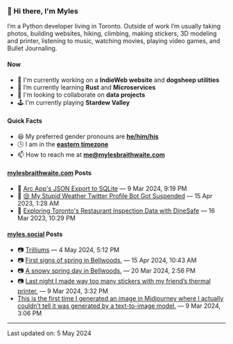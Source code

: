 ### 👋 Hi there, I'm Myles

I’m a Python developer living in Toronto. Outside of work I’m usually taking photos, building websites, hiking, climbing, making stickers, 3D modeling and printer, listening to music, watching movies, playing video games, and Bullet Journaling.

#### Now

-   🔭 I'm currently working on a **IndieWeb website** and **dogsheep utilities**
-   🌱 I’m currently learning **Rust** and **Microservices**
-   👯 I'm looking to collaborate on **data projects**
-   🕹️ I'm currently playing **Stardew Valley**

#### Quick Facts

-   😆 My preferred gender pronouns are **[he/him/his](https://www.mypronouns.org/he-him)**
-   🕒 I am in the **[eastern timezone](https://time.is/Toronto)**
-   📫 How to reach me at **[me@mylesbraithwaite.com](mailto:me@mylesbraithwaite.com)**

<!--
-   🤔 I’m looking for help with ...
-   💬 Ask me about ...
-   ⚡ Fun fact: ...
-->

#### [mylesbraithwaite.com](https://mylesbraithwaite.com/) Posts
<!-- START: BLOG_POSTS -->
-   📝 [Arc App's JSON Export to SQLite](https://mylesbraithwaite.com/arc-apps-json-export-to-sqlite) — 9 Mar 2024, 9:19 PM
-   📝 [😢 My Stupid Weather Twitter Profile Bot Got Suspended](https://mylesbraithwaite.com/my-stupid-weather-twitter-profile-bot-got-suspended) — 15 Apr 2023, 1:28 AM
-   📝 [Exploring Toronto's Restaurant Inspection Data with DineSafe](https://mylesbraithwaite.com/exploring-torontos-restaurant-inspection-data-with-dinesafe) — 16 Mar 2023, 10:29 PM
<!-- END: BLOG_POSTS -->


#### [myles.social](https://myles.social/) Posts
<!-- START: MICROBLOG_POSTS -->
-   📷 [Trilliums](https://myles.social/2024/05/04/trilliums.html) — 4 May 2024, 5:12 PM
-   📷 [First signs of spring in Bellwoods.](https://myles.social/2024/04/15/first-signs-of.html) — 15 Apr 2024, 10:43 AM
-   📷 [A snowy spring day in Bellwoods.](https://myles.social/2024/03/20/a-snowy-spring.html) — 20 Mar 2024, 2:56 PM
-   📷 [Last night I made way too many stickers with my friend’s thermal printer.](https://myles.social/2024/03/09/last-night-i.html) — 9 Mar 2024, 3:32 PM
-   [This is the first time I generated an image in Midjourney where I actually couldn’t tell it was generated by a text-to-image model.](https://myles.social/2024/03/09/this-is-the.html) — 9 Mar 2024, 3:06 PM
<!-- END: MICROBLOG_POSTS -->

---

<!-- START: LAST_UPDATED_AT -->
Last updated on: 5 May 2024
<!-- END: LAST_UPDATED_AT -->
